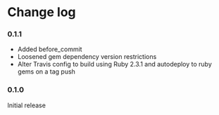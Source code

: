 # Change log

### 0.1.1

- Added before_commit
- Loosened gem dependency version restrictions
- Alter Travis config to build using Ruby 2.3.1 and autodeploy to ruby gems on a tag push

 ### 0.1.0

 Initial release

